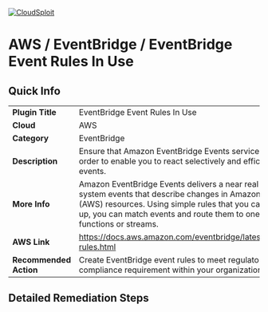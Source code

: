 [![CloudSploit](https://cloudsploit.com/img/logo-new-big-text-100.png "CloudSploit")](https://cloudsploit.com)

# AWS / EventBridge / EventBridge Event Rules In Use

## Quick Info

| | |
|-|-|
| **Plugin Title** | EventBridge Event Rules In Use |
| **Cloud** | AWS |
| **Category** | EventBridge |
| **Description** | Ensure that Amazon EventBridge Events service is in use in order to enable you to react selectively and efficiently to system events. |
| **More Info** | Amazon EventBridge Events delivers a near real-time stream of system events that describe changes in Amazon Web Services (AWS) resources. Using simple rules that you can quickly set up, you can match events and route them to one or more target functions or streams. |
| **AWS Link** | https://docs.aws.amazon.com/eventbridge/latest/userguide/eb-rules.html |
| **Recommended Action** | Create EventBridge event rules to meet regulatory and compliance requirement within your organization. |

## Detailed Remediation Steps